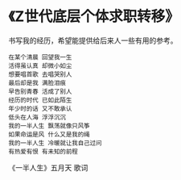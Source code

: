 # 《Z世代底层个体求职转移》

书写我的经历，希望能提供给后来人一些有用的参考。

```
在某个清晨 回望我一生
活得虽认真 却微小如尘
想要唱首歌 去唱哭别人
最后却是我 满脸泪痕
早告别青春 活成了别人
经历的时代 已如此陌生
年少时的话 又不敢承认
低头在人海 浮浮沉沉
我的一半人生 飘荡就像只风筝
如果命运是风 什么又是我的绳
我的一半人生 冷暖就让我自己过问
有热爱有恨 有未知的前程
```

《一半人生》五月天 歌词
